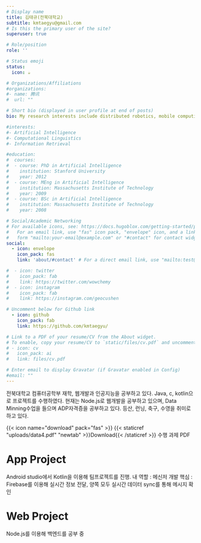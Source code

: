 ```yaml
---
# Display name
title: 김태규(전북대학교)
subtitle: kmtaegyu@gmail.com
# Is this the primary user of the site?
superuser: true

# Role/position
role: ''

# Status emoji
status:
  icon: ☕️

# Organizations/Affiliations
#organizations:
#- name: 腾讯
#  url: ""

# Short bio (displayed in user profile at end of posts)
bio: My research interests include distributed robotics, mobile computing and programmable matter.

#interests:
#- Artificial Intelligence
#- Computational Linguistics
#- Information Retrieval

#education:
#  courses:
#  - course: PhD in Artificial Intelligence
#    institution: Stanford University
#    year: 2012
#  - course: MEng in Artificial Intelligence
#    institution: Massachusetts Institute of Technology
#    year: 2009
#  - course: BSc in Artificial Intelligence
#    institution: Massachusetts Institute of Technology
#    year: 2008

# Social/Academic Networking
# For available icons, see: https://docs.hugoblox.com/getting-started/page-builder/#icons
#   For an email link, use "fas" icon pack, "envelope" icon, and a link in the
#   form "mailto:your-email@example.com" or "#contact" for contact widget.
social:
  - icon: envelope
    icon_pack: fas
    link: 'about/#contact' # For a direct email link, use "mailto:test@example.org".

#  - icon: twitter
#    icon_pack: fab
#    link: https://twitter.com/wowchemy
#  - icon: instagram
#    icon_pack: fab
#    link: https://instagram.com/geocushen

# Uncomment below for Github link
  - icon: github
    icon_pack: fab
    link: https://github.com/kmtaegyu/

# Link to a PDF of your resume/CV from the About widget.
# To enable, copy your resume/CV to `static/files/cv.pdf` and uncomment the lines below.
# - icon: cv
#   icon_pack: ai
#   link: files/cv.pdf

# Enter email to display Gravatar (if Gravatar enabled in Config)
#email: ""
---
```


전북대학교 컴퓨터공학부 재학, 웹개발과 인공지능을 공부하고 있다. 
Java, c, kotlin으로 프로젝트를 수행하였다. 현재는 Node.js로 웹개발을 공부하고 있으며, Data Minning수업을 들으며 ADP자격증을 공부하고 있다. 
등산, 런닝, 축구, 수영을 취미로 하고 있다.

{{< icon name="download" pack="fas" >}} {{< staticref "uploads/data4.pdf" "newtab" >}}Download{{< /staticref >}} 수행 과제 PDF

# App Project

Android studio에서 Kotlin을 이용해 팀프로젝트를 진행.
내 역할 : 메신저 개발
핵심 : Firebase를 이용해 실시간 정보 전달, 양쪽 모두 실시간 데이터 sync를 통해 메시지 확인

# Web Project

Node.js를 이용해 백엔드를 공부 중
